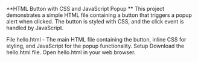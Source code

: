 

**HTML Button with CSS and JavaScript Popup
**
This project demonstrates a simple HTML file containing a button that triggers a popup alert when clicked. The button is styled with CSS, and the click event is handled by JavaScript.

File
hello.html - The main HTML file containing the button, inline CSS for styling, and JavaScript for the popup functionality.
Setup
Download the hello.html file.
Open hello.html in your web browser.
